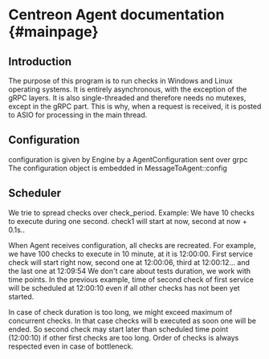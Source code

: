 # Centreon Agent documentation {#mainpage}

## Introduction

The purpose of this program is to run checks in Windows and Linux operating systems. It is entirely asynchronous, with the exception of the gRPC layers. It is also single-threaded and therefore needs no mutexes, except in the gRPC part.
This is why, when a request is received, it is posted to ASIO for processing in the main thread.

## Configuration
configuration is given by Engine by a AgentConfiguration sent over grpc
The configuration object is embedded in MessageToAgent::config

## Scheduler
We trie to spread checks over check_period.
Example: We have 10 checks to execute during one second. check1 will start at now, second at now + 0.1s..

When Agent receives configuration, all checks are recreated.
For example, we have 100 checks to execute in 10 minute, at it is 12:00:00.
First  service check will start right now, second one at 12:00:06, third at 12:00:12... and the last one at 12:09:54
We don't care about tests duration, we work with time points. 
In the previous example, time of second check of first service will be scheduled at 12:00:10 even if all other checks has not been yet started.

In case of check duration is too long, we might exceed maximum of concurrent checks. In that case checks will b executed as soon one will be ended.
So second check may start later than scheduled time point (12:00:10) if other first checks are too long. Order of checks is always respected even in case of bottleneck.
